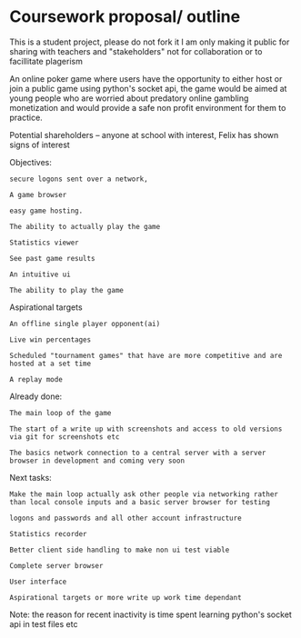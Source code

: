 # Coursework proposal/ outline
This is a student project, please do not fork it I am only making it public for sharing with teachers and "stakeholders" not for collaboration or to facillitate plagerism


An online poker game where users have the opportunity to either host or join a public game using python's socket api, the game would be aimed at young people who are worried about predatory online gambling monetization and would provide a safe non profit environment for them to practice. 

 

Potential shareholders – anyone at school with interest, Felix has shown signs of interest 

 

Objectives: 

 

    secure logons sent over a network, 

    A game browser 

    easy game hosting. 

    The ability to actually play the game 

    Statistics viewer 

    See past game results 

    An intuitive ui 

    The ability to play the game 

 

Aspirational targets 

 

    An offline single player opponent(ai) 

    Live win percentages 

    Scheduled "tournament games" that have are more competitive and are hosted at a set time 

    A replay mode 

 

Already done: 

    The main loop of the game 

    The start of a write up with screenshots and access to old versions via git for screenshots etc 

    The basics network connection to a central server with a server browser in development and coming very soon 

 

Next tasks: 

    Make the main loop actually ask other people via networking rather than local console inputs and a basic server browser for testing 
    
    logons and passwords and all other account infrastructure

    Statistics recorder 

    Better client side handling to make non ui test viable 

    Complete server browser 

    User interface 

    Aspirational targets or more write up work time dependant 


Note: the reason for recent inactivity is time spent learning python's socket api in test files etc
 
